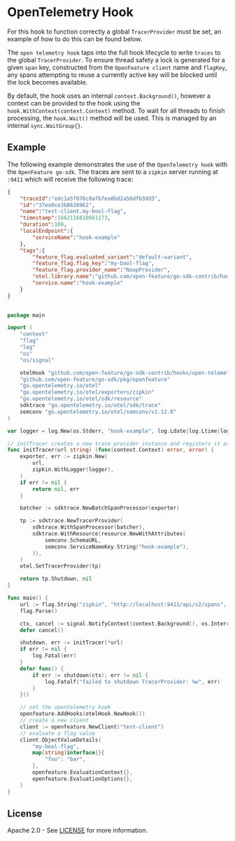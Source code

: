 # OpenTelemetry Hook

For this hook to function correctly a global `TracerProvider` must be set, an example of how to do this can be found below.

The `open telemetry hook` taps into the full hook lifecycle to write `traces` to the global `TracerProvider`.
To ensure thread safety a lock is generated for a given `span` key, constructed from the `OpenFeature client` name and `flagKey`, any 
spans attempting to reuse a currently active key will be blocked until the lock becomes available.

By default, the hook uses an internal `context.Background()`, however a context can be provided to the hook using the 
`hook.WithContext(context.Context)` method.
To wait for all threads to finish processing, the `hook.Wait()` method will be used. This is managed by an internal `sync.WaitGroup{}`.
## Example
The following example demonstrates the use of the `OpenTelemetry hook` with the `OpenFeature go-sdk`. The traces are sent to a `zipkin` server running at `:9411` which will receive the following trace:
```json
{
    "traceId":"edc1a5f076c0afb7ea8bd2a56dfb3dd3",
    "id":"37ea9ce3b8638962",
    "name":"test-client.my-bool-flag",
    "timestamp":1662116610661173,
    "duration":100,
    "localEndpoint":{
        "serviceName":"hook-example"
    },
    "tags":{
        "feature_flag.evaluated_variant":"default-variant",
        "feature_flag.flag_key":"my-bool-flag",
        "feature_flag.provider_name":"NoopProvider",
        "otel.library.name":"github.com/open-feature/go-sdk-contrib/hooks/opentelemetry",
        "service.name":"hook-example"
    }
}
            
```

```go
package main

import (
	"context"
	"flag"
	"log"
	"os"
	"os/signal"

	otelHook "github.com/open-feature/go-sdk-contrib/hooks/open-telemetry/pkg"
	"github.com/open-feature/go-sdk/pkg/openfeature"
	"go.opentelemetry.io/otel"
	"go.opentelemetry.io/otel/exporters/zipkin"
	"go.opentelemetry.io/otel/sdk/resource"
	sdktrace "go.opentelemetry.io/otel/sdk/trace"
	semconv "go.opentelemetry.io/otel/semconv/v1.12.0"
)

var logger = log.New(os.Stderr, "hook-example", log.Ldate|log.Ltime|log.Llongfile)

// initTracer creates a new trace provider instance and registers it as global trace provider.
func initTracer(url string) (func(context.Context) error, error) {
	exporter, err := zipkin.New(
		url,
		zipkin.WithLogger(logger),
	)
	if err != nil {
		return nil, err
	}

	batcher := sdktrace.NewBatchSpanProcessor(exporter)

	tp := sdktrace.NewTracerProvider(
		sdktrace.WithSpanProcessor(batcher),
		sdktrace.WithResource(resource.NewWithAttributes(
			semconv.SchemaURL,
			semconv.ServiceNameKey.String("hook-example"),
		)),
	)
	otel.SetTracerProvider(tp)

	return tp.Shutdown, nil
}

func main() {
	url := flag.String("zipkin", "http://localhost:9411/api/v2/spans", "zipkin url")
	flag.Parse()

	ctx, cancel := signal.NotifyContext(context.Background(), os.Interrupt)
	defer cancel()

	shutdown, err := initTracer(*url)
	if err != nil {
		log.Fatal(err)
	}
	defer func() {
		if err := shutdown(ctx); err != nil {
			log.Fatalf("failed to shutdown TracerProvider: %w", err)
		}
	}()

	// set the opentelemetry hook
	openfeature.AddHooks(otelHook.NewHook())
	// create a new client
	client := openfeature.NewClient("test-client")
	// evaluate a flag value
    client.ObjectValueDetails(
		"my-bool-flag",
		map[string]interface{}{
			"foo": "bar",
		},
		openfeature.EvaluationContext{},
		openfeature.EvaluationOptions{},
	)
}

```

## License

Apache 2.0 - See [LICENSE](./../../LICENSE) for more information.

